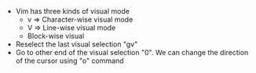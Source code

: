 * Vim has three kinds of visual mode 
	* v => Character-wise visual mode
	* V => Line-wise visual mode
	* <C-v> Block-wise visual
* Reselect the last visual selection "gv"
* Go to other end of the visual selection "0". We can change the direction of the cursor using "o" command
